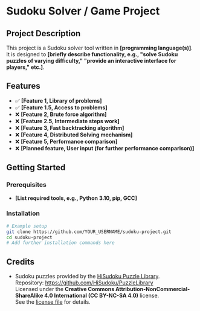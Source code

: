 # Sudoku Solver / Game Project

## Project Description

This project is a Sudoku solver tool written in **[programming language(s)]**. It is designed to **[briefly describe functionality, e.g., "solve Sudoku puzzles of varying difficulty," "provide an interactive interface for players," etc.]**.

## Features

- ✅ **[Feature 1, Library of problems]**
- ✅ **[Feature 1.5, Access to problems]**
- ❌ **[Feature 2, Brute force algorithm]**
- ❌ **[Feature 2.5, Intermediate steps work]**
- ❌ **[Feature 3, Fast backtracking algorithm]**
- ❌ **[Feature 4, Distributed Solving mechanism]**
- ❌ **[Feature 5, Performance comparison]**
- ❌ **[Planned feature, User input (for further performance comparison)]**

## Getting Started

### Prerequisites

- **[List required tools, e.g., Python 3.10, pip, GCC]**

### Installation

```bash
# Example setup
git clone https://github.com/YOUR_USERNAME/sudoku-project.git
cd sudoku-project
# Add further installation commands here
```


## Credits

- Sudoku puzzles provided by the [HiSudoku Puzzle Library](https://github.com/HiSudoku/PuzzleLibrary).  
  Repository: https://github.com/HiSudoku/PuzzleLibrary  
  Licensed under the **Creative Commons Attribution-NonCommercial-ShareAlike 4.0 International (CC BY-NC-SA 4.0)** license.  
  See the [license file](https://github.com/HiSudoku/PuzzleLibrary?tab=License-1-ov-file) for details.

